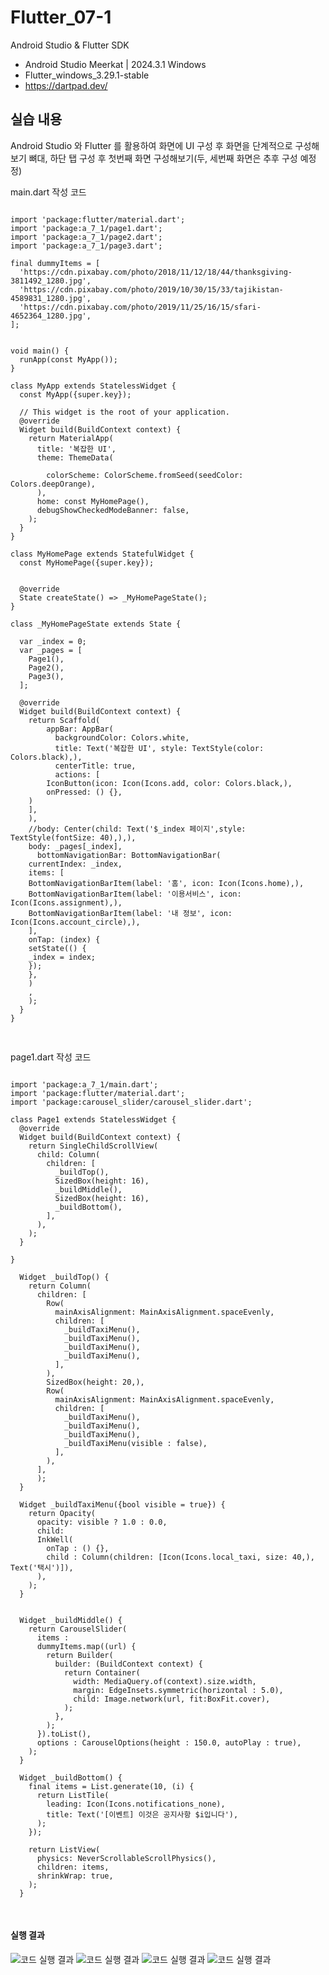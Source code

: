 # Flutter_07-1
Android Studio & Flutter SDK
- Android Studio Meerkat | 2024.3.1 Windows
- Flutter_windows_3.29.1-stable
- https://dartpad.dev/


## 실습 내용
Android Studio 와 Flutter 를 활용하여 화면에 UI 구성 후 화면을 단계적으로 구성해보기 
뼈대, 하단 탭 구성 후 첫번째 화면 구성해보기(두, 세번째 화면은 추후 구성 예정정)




main.dart 작성 코드

<pre>
<code>
import 'package:flutter/material.dart';
import 'package:a_7_1/page1.dart';
import 'package:a_7_1/page2.dart';
import 'package:a_7_1/page3.dart';

final dummyItems = [
  'https://cdn.pixabay.com/photo/2018/11/12/18/44/thanksgiving-3811492_1280.jpg',
  'https://cdn.pixabay.com/photo/2019/10/30/15/33/tajikistan-4589831_1280.jpg',
  'https://cdn.pixabay.com/photo/2019/11/25/16/15/sfari-4652364_1280.jpg',
];


void main() {
  runApp(const MyApp());
}

class MyApp extends StatelessWidget {
  const MyApp({super.key});

  // This widget is the root of your application.
  @override
  Widget build(BuildContext context) {
    return MaterialApp(
      title: '복잡한 UI',
      theme: ThemeData(

        colorScheme: ColorScheme.fromSeed(seedColor: Colors.deepOrange),
      ),
      home: const MyHomePage(),
      debugShowCheckedModeBanner: false,
    );
  }
}

class MyHomePage extends StatefulWidget {
  const MyHomePage({super.key});


  @override
  State<MyHomePage> createState() => _MyHomePageState();
}

class _MyHomePageState extends State<MyHomePage> {

  var _index = 0;
  var _pages = [
    Page1(),
    Page2(),
    Page3(),
  ];

  @override
  Widget build(BuildContext context) {
    return Scaffold(
        appBar: AppBar(
          backgroundColor: Colors.white,
          title: Text('복잡한 UI', style: TextStyle(color: Colors.black),),
          centerTitle: true,
          actions: [
        IconButton(icon: Icon(Icons.add, color: Colors.black,),
        onPressed: () {},
    )
    ],
    ),
    //body: Center(child: Text('$_index 페이지',style: TextStyle(fontSize: 40),),),
    body: _pages[_index],
      bottomNavigationBar: BottomNavigationBar(
    currentIndex: _index,
    items: [
    BottomNavigationBarItem(label: '홈', icon: Icon(Icons.home),),
    BottomNavigationBarItem(label: '이용서비스', icon: Icon(Icons.assignment),),
    BottomNavigationBarItem(label: '내 정보', icon: Icon(Icons.account_circle),),
    ],
    onTap: (index) {
    setState(() {
    _index = index;
    });
    },
    )
    ,
    );
  }
}

</code>
</pre>

page1.dart 작성 코드

<pre>
<code>
import 'package:a_7_1/main.dart';
import 'package:flutter/material.dart';
import 'package:carousel_slider/carousel_slider.dart';

class Page1 extends StatelessWidget {
  @override
  Widget build(BuildContext context) {
    return SingleChildScrollView(
      child: Column(
        children: [
          _buildTop(),
          SizedBox(height: 16),
          _buildMiddle(),
          SizedBox(height: 16),
          _buildBottom(),
        ],
      ),
    );
  }

}

  Widget _buildTop() {
    return Column(
      children: [
        Row(
          mainAxisAlignment: MainAxisAlignment.spaceEvenly,
          children: [
            _buildTaxiMenu(),
            _buildTaxiMenu(),
            _buildTaxiMenu(),
            _buildTaxiMenu(),
          ],
        ),
        SizedBox(height: 20,),
        Row(
          mainAxisAlignment: MainAxisAlignment.spaceEvenly,
          children: [
            _buildTaxiMenu(),
            _buildTaxiMenu(),
            _buildTaxiMenu(),
            _buildTaxiMenu(visible : false),
          ],
        ),
      ],
      );
  }

  Widget _buildTaxiMenu({bool visible = true}) {
    return Opacity(
      opacity: visible ? 1.0 : 0.0,
      child:
      InkWell(
        onTap : () {},
        child : Column(children: [Icon(Icons.local_taxi, size: 40,), Text('택시')]),
      ),
    );
  }


  Widget _buildMiddle() {
    return CarouselSlider(
      items :
      dummyItems.map((url) {
        return Builder(
          builder: (BuildContext context) {
            return Container(
              width: MediaQuery.of(context).size.width,
              margin: EdgeInsets.symmetric(horizontal : 5.0),
              child: Image.network(url, fit:BoxFit.cover),
            );
          },
        );
      }).toList(),
      options : CarouselOptions(height : 150.0, autoPlay : true),
    );
  }

  Widget _buildBottom() {
    final items = List.generate(10, (i) {
      return ListTile(
        leading: Icon(Icons.notifications_none),
        title: Text('[이벤트] 이것은 공지사항 $i입니다'),
      );
    });

    return ListView(
      physics: NeverScrollableScrollPhysics(),
      children: items,
      shrinkWrap: true,
    );
  }

</code>
</pre>



#### 실행 결과
![코드 실행 결과](./images/flutter_07-1-1.png)
![코드 실행 결과](./images/flutter_07-1-2.png)
![코드 실행 결과](./images/flutter_07-1-3.png)
![코드 실행 결과](./images/flutter_07-1-4.png)